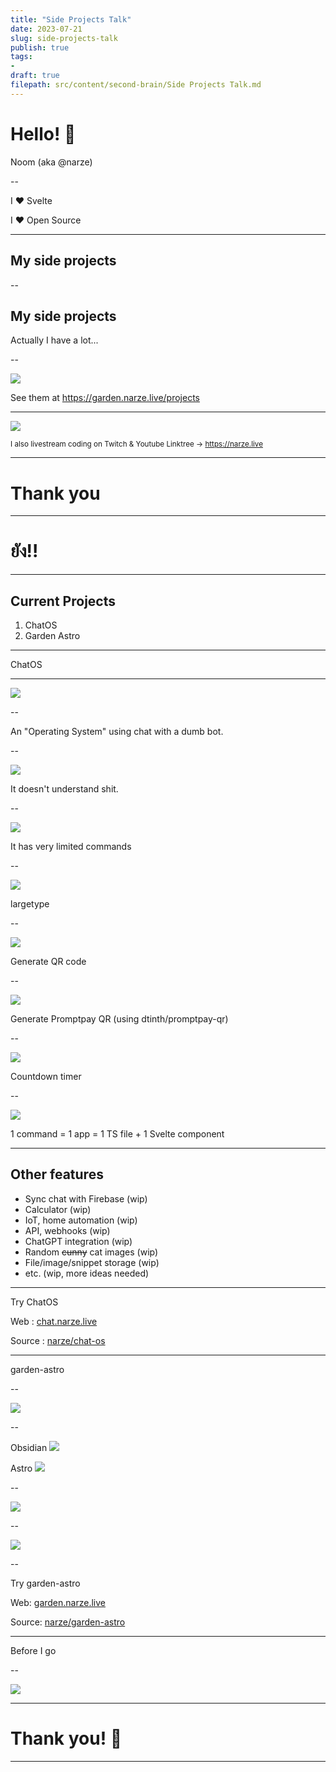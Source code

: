 ```yaml
---
title: "Side Projects Talk"
date: 2023-07-21
slug: side-projects-talk
publish: true
tags:
- 
draft: true
filepath: src/content/second-brain/Side Projects Talk.md
---
```


# Hello! 👋

Noom (aka @narze)

\--

I ❤️ Svelte

I ❤️ Open Source

***

## My side projects

\--

## My side projects

Actually I have a lot...

\--

![](attachments/Side%20Projects%20Talk.png)

See them at https://garden.narze.live/projects

***

![](attachments/Side%20Projects%20Talk-1.png)

<small>I also livestream coding on Twitch & Youtube Linktree -> https://narze.live</small>

***

# Thank you

***

# ยัง!!

***

## Current Projects

1.  ChatOS
2.  Garden Astro

***

ChatOS

***

![](attachments/Side%20Projects%20Talk-2.png)

\--

An "Operating System" using chat with a dumb bot.

\--

![](attachments/Side%20Projects%20Talk-4.png)

It doesn't understand shit.

\--

![](attachments/Side%20Projects%20Talk-5.png)

It has very limited commands

\--

![](attachments/Side%20Projects%20Talk-6.png)

largetype

\--

![](attachments/Side%20Projects%20Talk-7.png)

Generate QR code

\--

![](attachments/Side%20Projects%20Talk-8.png)

Generate Promptpay QR (using dtinth/promptpay-qr)

\--

![](attachments/Side%20Projects%20Talk-9.png)

Countdown timer

\--

![](attachments/Side%20Projects%20Talk-10.png)

1 command = 1 app = 1 TS file + 1 Svelte component

***

## Other features

*   Sync chat with Firebase (wip)
*   Calculator (wip)
*   IoT, home automation (wip)
*   API, webhooks (wip)
*   ChatGPT integration (wip)
*   Random ~~cunny~~ cat images (wip)
*   File/image/snippet storage (wip)
*   etc. (wip, more ideas needed)

***

Try ChatOS

Web : [chat.narze.live](https://chat.narze.live)

Source : [narze/chat-os](https://github.com/narze/chat-os)

***

garden-astro

\--

![](attachments/Side%20Projects%20Talk-11.png)

\--

<split left="1" right="1" gap="2">

Obsidian
![](attachments/Side%20Projects%20Talk-12.png)

Astro
![](attachments/Side%20Projects%20Talk-13.png)

</split>

\--

![](attachments/Side%20Projects%20Talk-14.png)

\--

![](attachments/Side%20Projects%20Talk-15.png)

\--

Try garden-astro

Web: [garden.narze.live](https://garden.narze.live)

Source: [narze/garden-astro](https://github.com/narze/garden-astro)

***

Before I go

\--

![](attachments/Side%20Projects%20Talk-16.png)

***

# Thank you! 👋

***

